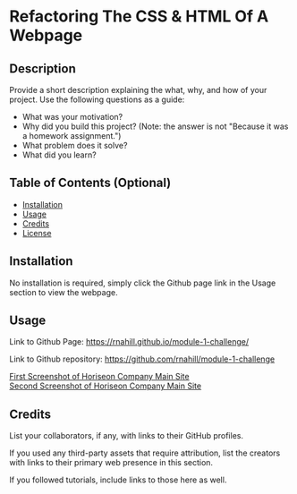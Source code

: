 # Refactoring The CSS & HTML Of A Webpage

## Description

Provide a short description explaining the what, why, and how of your project. Use the following questions as a guide:

- What was your motivation?
- Why did you build this project? (Note: the answer is not "Because it was a homework assignment.")
- What problem does it solve?
- What did you learn?

## Table of Contents (Optional)

- [Installation](#installation)
- [Usage](#usage)
- [Credits](#credits)
- [License](#license)

## Installation

No installation is required, simply click the Github page link in the Usage section to view the webpage. 

## Usage

Link to Github Page:
https://rnahill.github.io/module-1-challenge/

Link to Github repository:
https://github.com/rnahill/module-1-challenge


[First Screenshot of Horiseon Company Main Site](./assets/images/screenshot-1.png)
<br>
[Second Screenshot of Horiseon Company Main Site](./assets/images/screenshot-2.png)

  

## Credits

List your collaborators, if any, with links to their GitHub profiles.

If you used any third-party assets that require attribution, list the creators with links to their primary web presence in this section.

If you followed tutorials, include links to those here as well.


